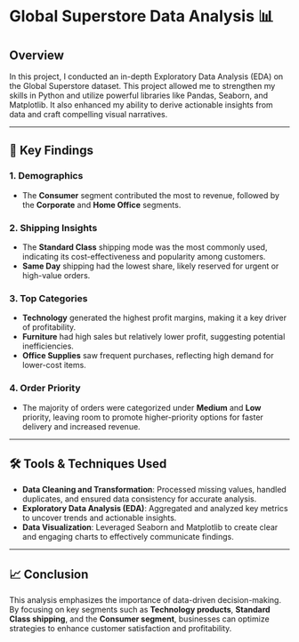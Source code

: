 # **Global Superstore Data Analysis 📊**  

## **Overview**  
In this project, I conducted an in-depth Exploratory Data Analysis (EDA) on the Global Superstore dataset. This project allowed me to strengthen my skills in Python and utilize powerful libraries like Pandas, Seaborn, and Matplotlib. It also enhanced my ability to derive actionable insights from data and craft compelling visual narratives.

---

## 🔑 **Key Findings**  

### 1. **Demographics**  
   - The **Consumer** segment contributed the most to revenue, followed by the **Corporate** and **Home Office** segments.  

### 2. **Shipping Insights**  
   - The **Standard Class** shipping mode was the most commonly used, indicating its cost-effectiveness and popularity among customers.  
   - **Same Day** shipping had the lowest share, likely reserved for urgent or high-value orders.  

### 3. **Top Categories**  
   - **Technology** generated the highest profit margins, making it a key driver of profitability.  
   - **Furniture** had high sales but relatively lower profit, suggesting potential inefficiencies.  
   - **Office Supplies** saw frequent purchases, reflecting high demand for lower-cost items.  

### 4. **Order Priority**  
   - The majority of orders were categorized under **Medium** and **Low** priority, leaving room to promote higher-priority options for faster delivery and increased revenue.  

---

## 🛠 **Tools & Techniques Used**  
- **Data Cleaning and Transformation**: Processed missing values, handled duplicates, and ensured data consistency for accurate analysis.  
- **Exploratory Data Analysis (EDA)**: Aggregated and analyzed key metrics to uncover trends and actionable insights.  
- **Data Visualization**: Leveraged Seaborn and Matplotlib to create clear and engaging charts to effectively communicate findings.  

---

## 📈 **Conclusion**  
This analysis emphasizes the importance of data-driven decision-making. By focusing on key segments such as **Technology products**, **Standard Class shipping**, and the **Consumer segment**, businesses can optimize strategies to enhance customer satisfaction and profitability.  

